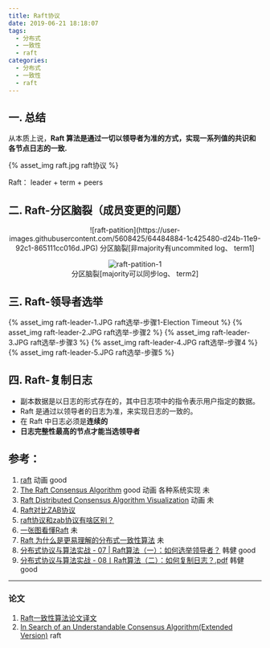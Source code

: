 ```yaml
---
title: Raft协议
date: 2019-06-21 18:18:07
tags:
  - 分布式
  - 一致性
  - raft
categories: 
  - 分布式
  - 一致性    
  - raft
---
```



<p></p>
<!-- more -->

## 一. 总结

从本质上说，**Raft 算法是通过一切以领导者为准的方式，实现一系列值的共识和各节点日志的一致.**

{% asset_img   raft.jpg  raft协议 %}

Raft： leader + term + peers

## 二. Raft-分区脑裂（成员变更的问题）

<div style="text-align: center;">
![raft-patition](https://user-images.githubusercontent.com/5608425/64484884-1c425480-d24b-11e9-92c1-865111cc016d.JPG)  
分区脑裂[非majority有uncommited log、 term1]

![raft-patition-1](https://user-images.githubusercontent.com/5608425/64484885-1c425480-d24b-11e9-8375-102d20506265.JPG)  
分区脑裂[majority可以同步log、 term2]
</div>

## 三. Raft-领导者选举

{% asset_img   raft-leader-1.JPG  raft选举-步骤1-Election Timeout  %}
{% asset_img   raft-leader-2.JPG  raft选举-步骤2 %}
{% asset_img   raft-leader-3.JPG  raft选举-步骤3 %}
{% asset_img   raft-leader-4.JPG  raft选举-步骤4 %}
{% asset_img   raft-leader-5.JPG  raft选举-步骤5 %}

## 四. Raft-复制日志
+ 副本数据是以日志的形式存在的，其中日志项中的指令表示用户指定的数据。
+ Raft 是通过以领导者的日志为准，来实现日志的一致的。
+ 在 Raft 中日志必须是**连续的**
+ **日志完整性最高的节点才能当选领导者**


## 参考：

1. [raft](http://thesecretlivesofdata.com/raft/)  动画 good
2. [The Raft Consensus Algorithm](https://raft.github.io/)  good 动画 各种系统实现 未
3. [Raft Distributed Consensus Algorithm Visualization](http://kanaka.github.io/raft.js/) 动画 未
4. [Raft对比ZAB协议](https://my.oschina.net/pingpangkuangmo/blog/782702)
5. [raft协议和zab协议有啥区别？](https://www.zhihu.com/question/28242561)
6. [一张图看懂Raft](http://www.seflerzhou.net/post-109.html) 未
7. [Raft 为什么是更易理解的分布式一致性算法](https://www.cnblogs.com/mindwind/p/5231986.html)  未
8. [分布式协议与算法实战 - 07 | Raft算法（一）：如何选举领导者？]() 韩健 good
9. [分布式协议与算法实战 - 08丨Raft算法（二）：如何复制日志？.pdf]() 韩健 good

---
### 论文
1. [Raft一致性算法论文译文](https://www.infoq.cn/article/raft-paper/)
2. [In Search of an Understandable Consensus Algorithm(Extended Version)](https://raft.github.io/raft.pdf)  raft


